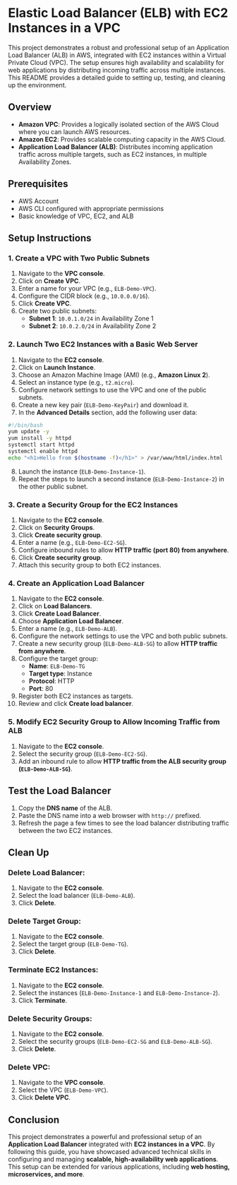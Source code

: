 # Elastic Load Balancer (ELB) with EC2 Instances in a VPC

This project demonstrates a robust and professional setup of an Application Load Balancer (ALB) in AWS, integrated with EC2 instances within a Virtual Private Cloud (VPC). The setup ensures high availability and scalability for web applications by distributing incoming traffic across multiple instances. This README provides a detailed guide to setting up, testing, and cleaning up the environment.

## Overview
- **Amazon VPC**: Provides a logically isolated section of the AWS Cloud where you can launch AWS resources.
- **Amazon EC2**: Provides scalable computing capacity in the AWS Cloud.
- **Application Load Balancer (ALB)**: Distributes incoming application traffic across multiple targets, such as EC2 instances, in multiple Availability Zones.

## Prerequisites
- AWS Account
- AWS CLI configured with appropriate permissions
- Basic knowledge of VPC, EC2, and ALB

## Setup Instructions

### 1. Create a VPC with Two Public Subnets
1. Navigate to the **VPC console**.
2. Click on **Create VPC**.
3. Enter a name for your VPC (e.g., `ELB-Demo-VPC`).
4. Configure the CIDR block (e.g., `10.0.0.0/16`).
5. Click **Create VPC**.
6. Create two public subnets:
   - **Subnet 1**: `10.0.1.0/24` in Availability Zone 1
   - **Subnet 2**: `10.0.2.0/24` in Availability Zone 2

### 2. Launch Two EC2 Instances with a Basic Web Server
1. Navigate to the **EC2 console**.
2. Click on **Launch Instance**.
3. Choose an Amazon Machine Image (AMI) (e.g., **Amazon Linux 2**).
4. Select an instance type (e.g., `t2.micro`).
5. Configure network settings to use the VPC and one of the public subnets.
6. Create a new key pair (`ELB-Demo-KeyPair`) and download it.
7. In the **Advanced Details** section, add the following user data:

```bash
#!/bin/bash
yum update -y
yum install -y httpd
systemctl start httpd
systemctl enable httpd
echo "<h1>Hello from $(hostname -f)</h1>" > /var/www/html/index.html
```

8. Launch the instance (`ELB-Demo-Instance-1`).
9. Repeat the steps to launch a second instance (`ELB-Demo-Instance-2`) in the other public subnet.

### 3. Create a Security Group for the EC2 Instances
1. Navigate to the **EC2 console**.
2. Click on **Security Groups**.
3. Click **Create security group**.
4. Enter a name (e.g., `ELB-Demo-EC2-SG`).
5. Configure inbound rules to allow **HTTP traffic (port 80) from anywhere**.
6. Click **Create security group**.
7. Attach this security group to both EC2 instances.

### 4. Create an Application Load Balancer
1. Navigate to the **EC2 console**.
2. Click on **Load Balancers**.
3. Click **Create Load Balancer**.
4. Choose **Application Load Balancer**.
5. Enter a name (e.g., `ELB-Demo-ALB`).
6. Configure the network settings to use the VPC and both public subnets.
7. Create a new security group (`ELB-Demo-ALB-SG`) to allow **HTTP traffic from anywhere**.
8. Configure the target group:
   - **Name**: `ELB-Demo-TG`
   - **Target type**: Instance
   - **Protocol**: HTTP
   - **Port**: 80
9. Register both EC2 instances as targets.
10. Review and click **Create load balancer**.

### 5. Modify EC2 Security Group to Allow Incoming Traffic from ALB
1. Navigate to the **EC2 console**.
2. Select the security group (`ELB-Demo-EC2-SG`).
3. Add an inbound rule to allow **HTTP traffic from the ALB security group (`ELB-Demo-ALB-SG`)**.

## Test the Load Balancer
1. Copy the **DNS name** of the ALB.
2. Paste the DNS name into a web browser with `http://` prefixed.
3. Refresh the page a few times to see the load balancer distributing traffic between the two EC2 instances.

## Clean Up
### Delete Load Balancer:
1. Navigate to the **EC2 console**.
2. Select the load balancer (`ELB-Demo-ALB`).
3. Click **Delete**.

### Delete Target Group:
1. Navigate to the **EC2 console**.
2. Select the target group (`ELB-Demo-TG`).
3. Click **Delete**.

### Terminate EC2 Instances:
1. Navigate to the **EC2 console**.
2. Select the instances (`ELB-Demo-Instance-1` and `ELB-Demo-Instance-2`).
3. Click **Terminate**.

### Delete Security Groups:
1. Navigate to the **EC2 console**.
2. Select the security groups (`ELB-Demo-EC2-SG` and `ELB-Demo-ALB-SG`).
3. Click **Delete**.

### Delete VPC:
1. Navigate to the **VPC console**.
2. Select the VPC (`ELB-Demo-VPC`).
3. Click **Delete VPC**.

## Conclusion
This project demonstrates a powerful and professional setup of an **Application Load Balancer** integrated with **EC2 instances in a VPC**. By following this guide, you have showcased advanced technical skills in configuring and managing **scalable, high-availability web applications**. This setup can be extended for various applications, including **web hosting, microservices, and more**.

